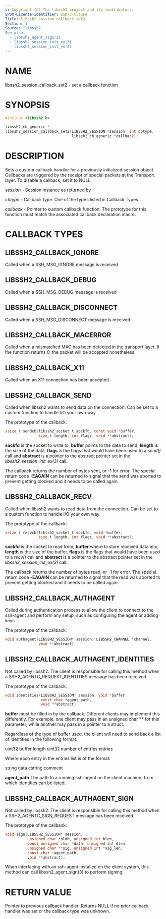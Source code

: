 ```yaml
---
c: Copyright (C) The libssh2 project and its contributors.
SPDX-License-Identifier: BSD-3-Clause
Title: libssh2_session_callback_set2
Section: 3
Source: "libssh2
See-also:
  - libssh2_agent_sign(3)
  - libssh2_session_init_ex(3)
  - libssh2_session_init_ex(3)
---
```


# NAME

libssh2_session_callback_set2 - set a callback function

# SYNOPSIS

~~~c
#include <libssh2.h>

libssh2_cb_generic *
libssh2_session_callback_set2(LIBSSH2_SESSION *session, int cbtype,
                              libssh2_cb_generic *callback);
~~~

# DESCRIPTION

Sets a custom callback handler for a previously initialized session
object. Callbacks are triggered by the receipt of special packets at the
Transport layer. To disable a callback, set it to NULL.

*session* - Session instance as returned by

*cbtype* - Callback type. One of the types listed in Callback Types.

*callback* - Pointer to custom callback function. The prototype for
this function must match the associated callback declaration macro.

# CALLBACK TYPES

## LIBSSH2_CALLBACK_IGNORE

Called when a SSH_MSG_IGNORE message is received

## LIBSSH2_CALLBACK_DEBUG

Called when a SSH_MSG_DEBUG message is received

## LIBSSH2_CALLBACK_DISCONNECT

Called when a SSH_MSG_DISCONNECT message is received

## LIBSSH2_CALLBACK_MACERROR

Called when a mismatched MAC has been detected in the transport layer. If the
function returns 0, the packet will be accepted nonetheless.

## LIBSSH2_CALLBACK_X11

Called when an X11 connection has been accepted

## LIBSSH2_CALLBACK_SEND

Called when libssh2 wants to send data on the connection. Can be set to a
custom function to handle I/O your own way.

The prototype of the callback:

~~~c
ssize_t sendcb(libssh2_socket_t sockfd, const void *buffer,
               size_t length, int flags, void **abstract);
~~~

**sockfd** is the socket to write to, **buffer** points to the data to
send, **length** is the size of the data, **flags** is the flags that
would have been used to a *send()* call and **abstract** is a pointer
to the abstract pointer set in the *libssh2_session_init_ex(3)* call.

The callback returns the number of bytes sent, or -1 for error. The special
return code **-EAGAIN** can be returned to signal that the send was aborted
to prevent getting blocked and it needs to be called again.

## LIBSSH2_CALLBACK_RECV

Called when libssh2 wants to read data from the connection. Can be set to a
custom function to handle I/O your own way.

The prototype of the callback:

~~~c
ssize_t recvcb(libssh2_socket_t sockfd, void *buffer,
               size_t length, int flags, void **abstract);
~~~

**sockfd** is the socket to read from, **buffer** where to store received
data into, **length** is the size of the buffer, **flags** is the flags
that would have been used to a *recv()* call and **abstract** is a pointer
to the abstract pointer set in the *libssh2_session_init_ex(3)* call.

The callback returns the number of bytes read, or -1 for error. The special
return code **-EAGAIN** can be returned to signal that the read was aborted
to prevent getting blocked and it needs to be called again.

## LIBSSH2_CALLBACK_AUTHAGENT

Called during authentication process to allow the client to connect to the
ssh-agent and perform any setup, such as configuring the agent or adding keys.

The prototype of the callback:

~~~c
void authagent(LIBSSH2_SESSION* session, LIBSSH2_CHANNEL *channel,
               void **abstract);
~~~

## LIBSSH2_CALLBACK_AUTHAGENT_IDENTITIES

Not called by libssh2. The client is responsible for calling this method when
a SSH2_AGENTC_REQUEST_IDENTITIES message has been received.

The prototype of the callback:

~~~c
void identities(LIBSSH2_SESSION* session, void *buffer,
                const char *agent_path,
                void **abstract)
~~~

**buffer** must be filled in by the callback. Different clients may implement
this differently. For example, one client may pass in an unsigned char ** for
this parameter, while another may pass in a pointer to a struct.

Regardless of the type of buffer used, the client will need to send back a list
of identities in the following format.

uint32 buffer length
uint32 number of entries
entries

Where each entry in the entries list is of the format:

string data
cstring comment

**agent_path** The path to a running ssh-agent on the client machine, from
which identities can be listed.

## LIBSSH2_CALLBACK_AUTHAGENT_SIGN

Not called by libssh2. The client is responsible for calling this method when
a SSH2_AGENTC_SIGN_REQUEST message has been received.

The prototype of the callback:

~~~c
void sign(LIBSSH2_SESSION* session,
          unsigned char *blob, unsigned int blen,
          const unsigned char *data, unsigned int dlen,
          unsigned char **sig, unsigned int *sig_len,
          const char *agent_path,
          void **abstract);
~~~

When interfacing with an ssh-agent installed on the client system, this method
can call libssh2_agent_sign(3) to perform signing.

# RETURN VALUE

Pointer to previous callback handler. Returns NULL if no prior callback
handler was set or the callback type was unknown.
